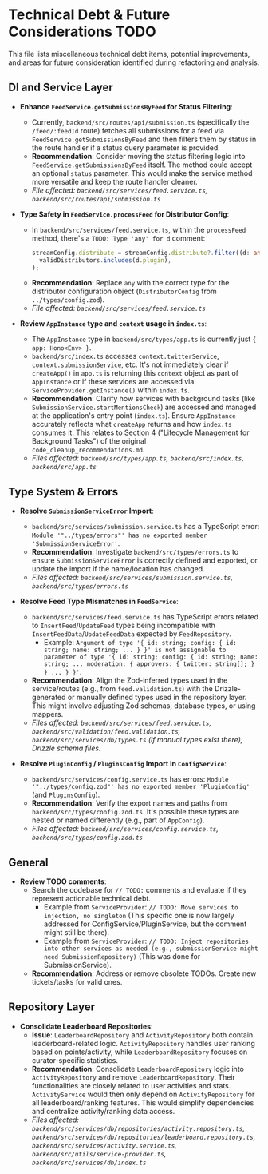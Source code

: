 # Technical Debt & Future Considerations TODO

This file lists miscellaneous technical debt items, potential improvements, and areas for future consideration identified during refactoring and analysis.

## DI and Service Layer
-   **Enhance `FeedService.getSubmissionsByFeed` for Status Filtering**:
    -   Currently, `backend/src/routes/api/submission.ts` (specifically the `/feed/:feedId` route) fetches all submissions for a feed via `FeedService.getSubmissionsByFeed` and then filters them by status in the route handler if a status query parameter is provided.
    -   **Recommendation**: Consider moving the status filtering logic into `FeedService.getSubmissionsByFeed` itself. The method could accept an optional `status` parameter. This would make the service method more versatile and keep the route handler cleaner.
    -   *File affected: `backend/src/services/feed.service.ts`, `backend/src/routes/api/submission.ts`*

-   **Type Safety in `FeedService.processFeed` for Distributor Config**:
    -   In `backend/src/services/feed.service.ts`, within the `processFeed` method, there's a `TODO: Type 'any' for d` comment:
        ```typescript
        streamConfig.distribute = streamConfig.distribute?.filter((d: any) => // TODO: Type 'any' for d
          validDistributors.includes(d.plugin),
        );
        ```
    -   **Recommendation**: Replace `any` with the correct type for the distributor configuration object (`DistributorConfig` from `../types/config.zod`).
    -   *File affected: `backend/src/services/feed.service.ts`*

-   **Review `AppInstance` type and `context` usage in `index.ts`**:
    -   The `AppInstance` type in `backend/src/types/app.ts` is currently just `{ app: Hono<Env> }`.
    -   `backend/src/index.ts` accesses `context.twitterService`, `context.submissionService`, etc. It's not immediately clear if `createApp()` in `app.ts` is returning this `context` object as part of `AppInstance` or if these services are accessed via `ServiceProvider.getInstance()` within `index.ts`.
    -   **Recommendation**: Clarify how services with background tasks (like `SubmissionService.startMentionsCheck`) are accessed and managed at the application's entry point (`index.ts`). Ensure `AppInstance` accurately reflects what `createApp` returns and how `index.ts` consumes it. This relates to Section 4 ("Lifecycle Management for Background Tasks") of the original `code_cleanup_recommendations.md`.
    -   *Files affected: `backend/src/types/app.ts`, `backend/src/index.ts`, `backend/src/app.ts`*

## Type System & Errors
-   **Resolve `SubmissionServiceError` Import**:
    -   `backend/src/services/submission.service.ts` has a TypeScript error: `Module '"../types/errors"' has no exported member 'SubmissionServiceError'`.
    -   **Recommendation**: Investigate `backend/src/types/errors.ts` to ensure `SubmissionServiceError` is correctly defined and exported, or update the import if the name/location has changed.
    -   *Files affected: `backend/src/services/submission.service.ts`, `backend/src/types/errors.ts`*

-   **Resolve Feed Type Mismatches in `FeedService`**:
    -   `backend/src/services/feed.service.ts` has TypeScript errors related to `InsertFeed`/`UpdateFeed` types being incompatible with `InsertFeedData`/`UpdateFeedData` expected by `FeedRepository`.
        - Example: `Argument of type '{ id: string; config: { id: string; name: string; ... } }' is not assignable to parameter of type '{ id: string; config: { id: string; name: string; ... moderation: { approvers: { twitter: string[]; } } ... } }'`.
    -   **Recommendation**: Align the Zod-inferred types used in the service/routes (e.g., from `feed.validation.ts`) with the Drizzle-generated or manually defined types used in the repository layer. This might involve adjusting Zod schemas, database types, or using mappers.
    -   *Files affected: `backend/src/services/feed.service.ts`, `backend/src/validation/feed.validation.ts`, `backend/src/services/db/types.ts` (if manual types exist there), Drizzle schema files.*

-   **Resolve `PluginConfig` / `PluginsConfig` Import in `ConfigService`**:
    -   `backend/src/services/config.service.ts` has errors: `Module '"../types/config.zod"' has no exported member 'PluginConfig'` (and `PluginsConfig`).
    -   **Recommendation**: Verify the export names and paths from `backend/src/types/config.zod.ts`. It's possible these types are nested or named differently (e.g., part of `AppConfig`).
    -   *Files affected: `backend/src/services/config.service.ts`, `backend/src/types/config.zod.ts`*

## General
-   **Review TODO comments**:
    -   Search the codebase for `// TODO:` comments and evaluate if they represent actionable technical debt.
        - Example from `ServiceProvider`: `// TODO: Move services to injection, no singleton` (This specific one is now largely addressed for ConfigService/PluginService, but the comment might still be there).
        - Example from `ServiceProvider`: `// TODO: Inject repositories into other services as needed (e.g., submissionService might need SubmissionRepository)` (This was done for SubmissionService).
    -   **Recommendation**: Address or remove obsolete TODOs. Create new tickets/tasks for valid ones.

## Repository Layer
-   **Consolidate Leaderboard Repositories**:
    -   **Issue**: `LeaderboardRepository` and `ActivityRepository` both contain leaderboard-related logic. `ActivityRepository` handles user ranking based on points/activity, while `LeaderboardRepository` focuses on curator-specific statistics.
    -   **Recommendation**: Consolidate `LeaderboardRepository` logic into `ActivityRepository` and remove `LeaderboardRepository`. Their functionalities are closely related to user activities and stats. `ActivityService` would then only depend on `ActivityRepository` for all leaderboard/ranking features. This would simplify dependencies and centralize activity/ranking data access.
    -   *Files affected: `backend/src/services/db/repositories/activity.repository.ts`, `backend/src/services/db/repositories/leaderboard.repository.ts`, `backend/src/services/activity.service.ts`, `backend/src/utils/service-provider.ts`, `backend/src/services/db/index.ts`*
